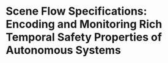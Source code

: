 # Scene Flow Specifications: Encoding and Monitoring Rich Temporal Safety Properties of Autonomous Systems

